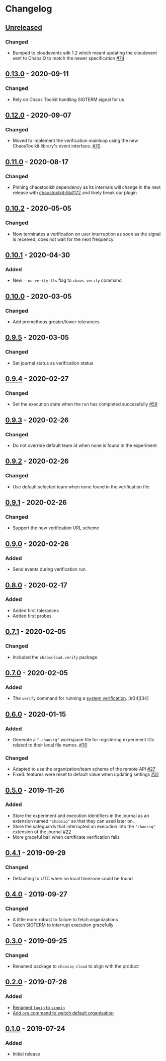 # Changelog

## [Unreleased][]

[Unreleased]: https://github.com/chaosiq/chaosiq-cloud/compare/0.13.0...HEAD

### Changed

- Bumped to cloudevents sdk 1.2 which meant updating the cloudevent sent to
  ChaosIQ to match the newer specification [#74][74]

[74]: https://github.com/chaosiq/chaosiq-cloud/issues/74

## [0.13.0][] - 2020-09-11

[0.13.0]: https://github.com/chaosiq/chaosiq-cloud/compare/0.12.0...0.13.0

### Changed

-   Rely on Chaos Toolkit handling SIGTERM signal for us

## [0.12.0][] - 2020-09-07

[0.12.0]: https://github.com/chaosiq/chaosiq-cloud/compare/0.11.0...0.12.0

### Changed

-   Moved to implement the verification mainloop using the new ChaosToolkit
    library's event interface. [#70][70]

[70]: https://github.com/chaosiq/chaosiq-cloud/issues/70

## [0.11.0][] - 2020-08-17

[0.11.0]: https://github.com/chaosiq/chaosiq-cloud/compare/0.10.2...0.11.0

### Changed

-   Pinning chaostoolkit dependency as its internals will change in the next
    release with [chaostoolkit-lib#172][chaostoolkit-lib#172] and likely break our plugin

[chaostoolkit-lib#172]: https://github.com/chaostoolkit/chaostoolkit-lib/pull/172

## [0.10.2][] - 2020-05-05

[0.10.2]: https://github.com/chaosiq/chaosiq-cloud/compare/0.10.1...0.10.2

### Changed

-   Now terminates a verification on user interruption as soon as the signal
    is received; does not wait for the next frequency.

## [0.10.1][] - 2020-04-30

[0.10.1]: https://github.com/chaosiq/chaosiq-cloud/compare/0.10.0...0.10.1

### Added

-   New `--no-verify-tls` flag to `chaos verify` command

## [0.10.0][] - 2020-03-05

[0.10.0]: https://github.com/chaosiq/chaosiq-cloud/compare/0.9.5...0.10.0

### Changed

-  Add prometheus greater/lower tolerances

## [0.9.5][] - 2020-03-05

[0.9.5]: https://github.com/chaosiq/chaosiq-cloud/compare/0.9.4...0.9.5

### Changed

-  Set journal status as verification status

## [0.9.4][] - 2020-02-27

[0.9.4]: https://github.com/chaosiq/chaosiq-cloud/compare/0.9.3...0.9.4

### Changed

-  Set the execution state when the run has completed successfully [#59][59]

[59]: https://github.com/chaosiq/chaosiq-cloud/issues/59

[27]: https://github.com/chaosiq/chaosiq-cloud/issues/27

## [0.9.3][] - 2020-02-26

[0.9.3]: https://github.com/chaosiq/chaosiq-cloud/compare/0.9.2...0.9.3

### Changed

-  Do not override default team id when none is found in the experiment

## [0.9.2][] - 2020-02-26

[0.9.2]: https://github.com/chaosiq/chaosiq-cloud/compare/0.9.1...0.9.2

### Changed

-  Use default selected team when none found in the verification file

## [0.9.1][] - 2020-02-26

[0.9.1]: https://github.com/chaosiq/chaosiq-cloud/compare/0.9.0...0.9.1

### Changed

-  Support the new verification URL scheme

## [0.9.0][] - 2020-02-26

[0.9.0]: https://github.com/chaosiq/chaosiq-cloud/compare/0.8.0...0.9.0

### Added

-  Send events during verification run

## [0.8.0][] - 2020-02-17

[0.8.0]: https://github.com/chaosiq/chaosiq-cloud/compare/0.7.1...0.8.0

### Added

- Added first tolerances
- Added first probes

## [0.7.1][] - 2020-02-05

[0.7.1]: https://github.com/chaosiq/chaosiq-cloud/compare/0.7.0...0.7.1

### Changed

- Included the `chaoscloud.verify` package.

[verification]: https://chaosiq.io/resources/chaos-engineering/from-chaos-to-verification

## [0.7.0][] - 2020-02-05

[0.7.0]: https://github.com/chaosiq/chaosiq-cloud/compare/0.6.0...0.7.0

### Added

- The `verify` command for running a [system verification][verification]. [#34][34]

[verification]: https://chaosiq.io/resources/chaos-engineering/from-chaos-to-verification

## [0.6.0][] - 2020-01-15

[0.6.0]: https://github.com/chaosiq/chaosiq-cloud/compare/0.5.0...0.6.0

### Added

- Generate a `".chaosiq"` workspace file for registering experiment IDs
  related to their local file names. [#30][30]

### Changed

- Adapted to use the organization/team schema of the remote API [#27][27]
- Fixed: features were reset to default value when updating settings [#31][31]

[27]: https://github.com/chaosiq/chaosiq-cloud/issues/27
[30]: https://github.com/chaosiq/chaosiq-cloud/issues/30
[31]: https://github.com/chaosiq/chaosiq-cloud/issues/31

## [0.5.0][] - 2019-11-26

[0.5.0]: https://github.com/chaosiq/chaosiq-cloud/compare/0.4.1...0.5.0

### Added

- Store the experiment and execution identifiers in the journal as an extension
  named `"chaosiq"` so that they can used later on.
- Store the safeguards that interrupted an execution into the `"chaosiq"`
  extension of the journal [#22][22]
- More graceful bail when certificate verification fails

[22]: https://github.com/chaosiq/chaosiq-cloud/issues/22

## [0.4.1][] - 2019-09-29

[0.4.1]: https://github.com/chaosiq/chaosiq-cloud/compare/0.4.0...0.4.1

### Changed

- Defaulting to UTC when no local timezone could be found

## [0.4.0][] - 2019-09-27

[0.4.0]: https://github.com/chaosiq/chaosiq-cloud/compare/0.3.0...0.4.0

### Changed

- A little more robust to failure to fetch organizations
- Catch SIGTERM to interrupt execution gracefully

## [0.3.0][] - 2019-09-25

[0.3.0]: https://github.com/chaosiq/chaosiq-cloud/compare/0.2.0...0.3.0

### Changed

- Renamed package to `chaosiq-cloud` to align with the product

## [0.2.0][] - 2019-07-26

[0.2.0]: https://github.com/chaosiq/chaosiq-cloud/compare/0.1.0...0.2.0

### Added

-   [Renamed `login` to `signin`](https://github.com/chaosiq/chaosiq-cloud/issues/10)
-   [Add `org` command to switch default organisation](https://github.com/chaosiq/chaosiq-cloud/issues/11)

## [0.1.0][] - 2019-07-24

[0.1.0]: https://github.com/chaosiq/chaosiq-cloud/tree/0.1.0

### Added

-   Initial release